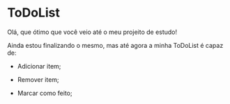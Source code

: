 # ToDoList

Olá, que ótimo que você veio até o meu projeito de estudo!

Ainda estou finalizando o mesmo, mas até agora a minha ToDoList é capaz de:

* Adicionar item;

* Remover item;

* Marcar como feito;